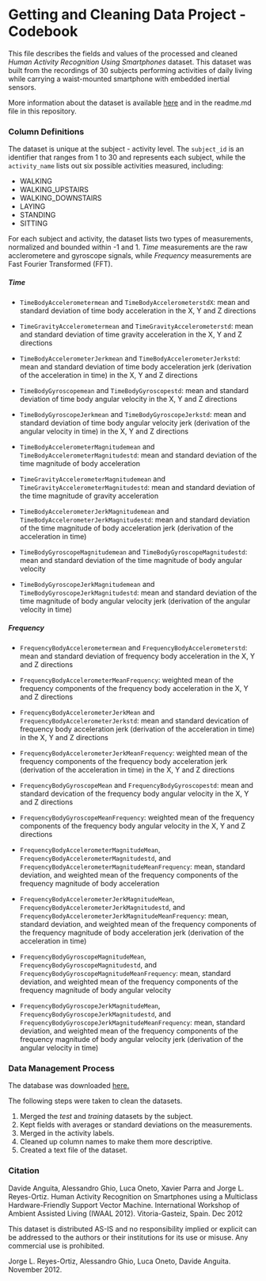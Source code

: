 # Getting and Cleaning Data Project - Codebook

This file describes the fields and values of the processed and cleaned _Human Activity Recognition Using Smartphones_ dataset. This dataset was built from the recordings of 30 subjects performing activities of daily living while carrying a waist-mounted smartphone with embedded inertial sensors.

More information about the dataset is available [here](http://archive.ics.uci.edu/ml/datasets/Human+Activity+Recognition+Using+Smartphones#) and in the readme.md file in this repository.

### Column Definitions

The dataset is unique at the subject - activity level. The `subject_id` is an identifier that ranges from 1 to 30 and represents each subject, while the `activity_name` lists out six possible activities measured, including:

- WALKING
- WALKING_UPSTAIRS
- WALKING_DOWNSTAIRS
- LAYING
- STANDING
- SITTING
 
For each subject and activity, the dataset lists two types of measurements, normalized and bounded within -1 and 1. _Time_ measurements are the raw acclerometere and gyroscope signals, while _Frequency_ measurements are Fast Fourier Transformed (FFT).

##### Time

- `TimeBodyAccelerometermean` and `TimeBodyAccelerometerstdX`: mean and standard deviation of time body acceleration in the X, Y and Z directions

- `TimeGravityAccelerometermean` and `TimeGravityAccelerometerstd`: mean and standard deviation of time gravity acceleration in the X, Y and Z directions

- `TimeBodyAccelerometerJerkmean` and `TimeBodyAccelerometerJerkstd`: mean and standard deviation of time body acceleration jerk (derivation of the acceleration in time) in the X, Y and Z directions

- `TimeBodyGyroscopemean` and `TimeBodyGyroscopestd`: mean and standard deviation of time body angular velocity in the X, Y and Z directions

- `TimeBodyGyroscopeJerkmean` and `TimeBodyGyroscopeJerkstd`: mean and standard deviation of time body angular velocity jerk (derivation of the angular velocity in time) in the X, Y and Z directions

- `TimeBodyAccelerometerMagnitudemean` and `TimeBodyAccelerometerMagnitudestd`: mean and standard deviation of the time magnitude of body acceleration

- `TimeGravityAccelerometerMagnitudemean` and `TimeGravityAccelerometerMagnitudestd`: mean and standard deviation of the time magnitude of gravity acceleration

- `TimeBodyAccelerometerJerkMagnitudemean` and `TimeBodyAccelerometerJerkMagnitudestd`: mean and standard deviation of the time magnitude of body acceleration jerk (derivation of the acceleration in time)

- `TimeBodyGyroscopeMagnitudemean` and `TimeBodyGyroscopeMagnitudestd`: mean and standard deviation of the time magnitude of body angular velocity

- `TimeBodyGyroscopeJerkMagnitudemean` and `TimeBodyGyroscopeJerkMagnitudestd`: mean and standard deviation of the time magnitude of body angular velocity jerk (derivation of the angular velocity in time)

##### Frequency

- `FrequencyBodyAccelerometermean` and `FrequencyBodyAccelerometerstd`: mean and standard deviation of frequency body acceleration in the X, Y and Z directions

- `FrequencyBodyAccelerometerMeanFrequency`: weighted mean of the frequency components of the frequency body acceleration in the X, Y and Z directions

- `FrequencyBodyAccelerometerJerkMean` and `FrequencyBodyAccelerometerJerkstd`: mean and standard devication of frequency body acceleration jerk (derivation of the acceleration in time) in the X, Y and Z directions

- `FrequencyBodyAccelerometerJerkMeanFrequency`: weighted mean of the frequency components of the frequency body acceleration jerk (derivation of the acceleration in time) in the X, Y and Z directions

- `FrequencyBodyGyroscopeMean` and `FrequencyBodyGyroscopestd`: mean and standard devication of the frequency body angular velocity in the X, Y and Z directions

- `FrequencyBodyGyroscopeMeanFrequency`: weighted mean of the frequency components of the frequency body angular velocity in the X, Y and Z directions

- `FrequencyBodyAccelerometerMagnitudeMean`, `FrequencyBodyAccelerometerMagnitudestd`, and `FrequencyBodyAccelerometerMagnitudeMeanFrequency`: mean, standard deviation, and weighted mean of the frequency components of the frequency magnitude of body acceleration

- `FrequencyBodyAccelerometerJerkMagnitudeMean`, `FrequencyBodyAccelerometerJerkMagnitudestd`, and `FrequencyBodyAccelerometerJerkMagnitudeMeanFrequency`: mean, standard deviation, and weighted mean of the frequency components of the frequency magnitude of body acceleration jerk (derivation of the acceleration in time)

- `FrequencyBodyGyroscopeMagnitudeMean`, `FrequencyBodyGyroscopeMagnitudestd`, and `FrequencyBodyGyroscopeMagnitudeMeanFrequency`: mean, standard deviation, and weighted mean of the frequency components of the frequency magnitude of body angular velocity

- `FrequencyBodyGyroscopeJerkMagnitudeMean`, `FrequencyBodyGyroscopeJerkMagnitudestd`, and `FrequencyBodyGyroscopeJerkMagnitudeMeanFrequency`: mean, standard deviation, and weighted mean of the frequency components of the frequency magnitude of body angular velocity jerk (derivation of the angular velocity in time)

### Data Management Process

The database was downloaded [here.](https://d396qusza40orc.cloudfront.net/getdata%2Fprojectfiles%2FUCI%20HAR%20Dataset.zip)

The following steps were taken to clean the datasets.

1. Merged the _test_ and _training_ datasets by the subject.
2. Kept fields with averages or standard deviations on the measurements.
3. Merged in the activity labels.
4. Cleaned up column names to make them more descriptive.
5. Created a text file of the dataset.

### Citation

Davide Anguita, Alessandro Ghio, Luca Oneto, Xavier Parra and Jorge L. Reyes-Ortiz. Human Activity Recognition on Smartphones using a Multiclass Hardware-Friendly Support Vector Machine. International Workshop of Ambient Assisted Living (IWAAL 2012). Vitoria-Gasteiz, Spain. Dec 2012

This dataset is distributed AS-IS and no responsibility implied or explicit can be addressed to the authors or their institutions for its use or misuse. Any commercial use is prohibited.

Jorge L. Reyes-Ortiz, Alessandro Ghio, Luca Oneto, Davide Anguita. November 2012.
